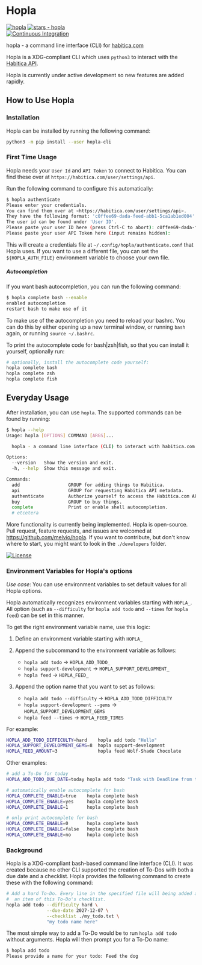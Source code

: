 # Hopla

[![hopla](https://img.shields.io/static/v1?label=melvio&message=hopla&color=blue&logo=github)](https://github.com/melvio/hopla)
[![stars - hopla](https://img.shields.io/github/stars/melvio/hopla?style=social)](https://github.com/melvio/hopla)      
[![Continuous Integration](https://github.com/melvio/hopla/actions/workflows/ci-lint-and-test.yml/badge.svg)](https://github.com/melvio/hopla/actions/workflows/ci-lint-and-test.yml)

hopla - a command line interface (CLI) for [habitica.com](https://habitica.com)

Hopla is a XDG-compliant CLI which uses `python3` to interact with
the [Habitica API](https://habitica.com/apidoc/).

Hopla is currently under active development so new features are added rapidly.

## How to Use Hopla

### Installation

Hopla can be installed by running the following command:

```bash
python3 -m pip install --user hopla-cli
```


### First Time Usage

Hopla needs your `User Id` and `API Token` to connect to Habitica. 
You can find these over at `https://habitica.com/user/settings/api`. 

Run the following command to configure this automatically:

```bash
$ hopla authenticate 
Please enter your credentials.
You can find them over at <https://habitica.com/user/settings/api>.
They have the following format: 'c0ffee69-dada-feed-abb1-5ca1ab1ed004'.
The user id can be found under 'User ID'.
Please paste your user ID here (press Ctrl-C to abort): c0ffee69-dada-feed-abb1-5ca1ab1ed004
Please paste your user API Token here (input remains hidden):
```

This will create a credentials file at `~/.config/hopla/authenticate.conf` that Hopla uses. 
If you want to use a different file, you can set the `${HOPLA_AUTH_FILE}` environment 
variable to choose your own file.

##### Autocompletion

If you want bash autocompletion, you can run the following command:

```bash
$ hopla complete bash --enable
enabled autocompletion
restart bash to make use of it
```

To make use of the autocompletion you need to reload your bashrc.
You can do this by either opening up a new terminal window, or
running `bash` again, or running `source ~/.bashrc`.


To print the autocomplete code for bash|zsh|fish, so that you can install 
it yourself, optionally run:

```bash
# optionally, install the autocomplete code yourself:
hopla complete bash
hopla complete zsh
hopla complete fish
```

## Everyday Usage

After installation, you can use `hopla`. 
The supported commands can be found by running:

```bash
$ hopla --help
Usage: hopla [OPTIONS] COMMAND [ARGS]...

  hopla - a command line interface (CLI) to interact with habitica.com

Options:
  --version   Show the version and exit.
  -h, --help  Show this message and exit.

Commands:
  add                  GROUP for adding things to Habitica.
  api                  GROUP for requesting Habitica API metadata.
  authenticate         Authorize yourself to access the Habitica.com API.
  buy                  GROUP to buy things.
  complete             Print or enable shell autocompletion.
  # etcetera
```

More functionality is currently being implemented. 
Hopla is open-source. 
Pull request, feature requests, and issues are welcomed at <https://github.com/melvio/hopla>. 
If you want to contribute, but don't know where to start, you might want to look in 
the `./developers` folder.

[![License](https://img.shields.io/badge/License-apache--2.0-blue)](#license)

### Environment Variables for Hopla's options

*Use case*: You can use environment variables to set default values for all Hopla options. 

Hopla automatically recognizes environment variables starting with `HOPLA_`. 
All option (such as `--difficulty` for `hopla add todo` and `--times` for `hopla feed`) can be 
set in this manner.

To get the right environment variable name, use this logic:

1. Define an environment variable starting with `HOPLA_`

2. Append the subcommand to the environment variable as follows:
    * `hopla add todo` -> `HOPLA_ADD_TODO_`
    * `hopla support-development` -> `HOPLA_SUPPORT_DEVELOPMENT_`
    * `hopla feed` -> `HOPLA_FEED_`
 
3. Append the option name that you want to set as follows:
    * `hopla add todo --difficulty` -> `HOPLA_ADD_TODO_DIFFICULTY`
    * `hopla support-development --gems` -> `HOPLA_SUPPORT_DEVELOPMENT_GEMS`
    * `hopla feed --times` -> `HOPLA_FEED_TIMES`


For example:

```bash
HOPLA_ADD_TODO_DIFFICULTY=hard    hopla add todo "Hello"
HOPLA_SUPPORT_DEVELOPMENT_GEMS=8  hopla support-development
HOPLA_FEED_AMOUNT=3               hopla feed Wolf-Shade Chocolate
````


Other examples:

```bash
# add a To-Do for today
HOPLA_ADD_TODO_DUE_DATE=today hopla add todo "Task with Deadline from today"

# automatically enable autocomplete for bash 
HOPLA_COMPLETE_ENABLE=true    hopla complete bash
HOPLA_COMPLETE_ENABLE=yes     hopla complete bash
HOPLA_COMPLETE_ENABLE=1       hopla complete bash

# only print autocomplete for bash
HOPLA_COMPLETE_ENABLE=0       hopla complete bash   
HOPLA_COMPLETE_ENABLE=false   hopla complete bash   
HOPLA_COMPLETE_ENABLE=no      hopla complete bash   
```

### Background

Hopla is a XDG-compliant bash-based command line interface (CLI). 
It was created because no other CLI supported the creation of To-Dos with both a 
due date and a checklist. 
Hopla provides the following command to create these with the following command:

```bash
# Add a hard To-Do. Every line in the specified file will being added as
#  an item of this To-Do's checklist.
hopla add todo --difficulty hard \
               --due-date 2027-12-07 \
               --checklist ./my_todo.txt \
               "my todo name here"
```

The most simple way to add a To-Do would be to run `hopla add todo` without arguments.
Hopla will then prompt you for a To-Do name:

```bash
$ hopla add todo
Please provide a name for your todo: Feed the dog
```







